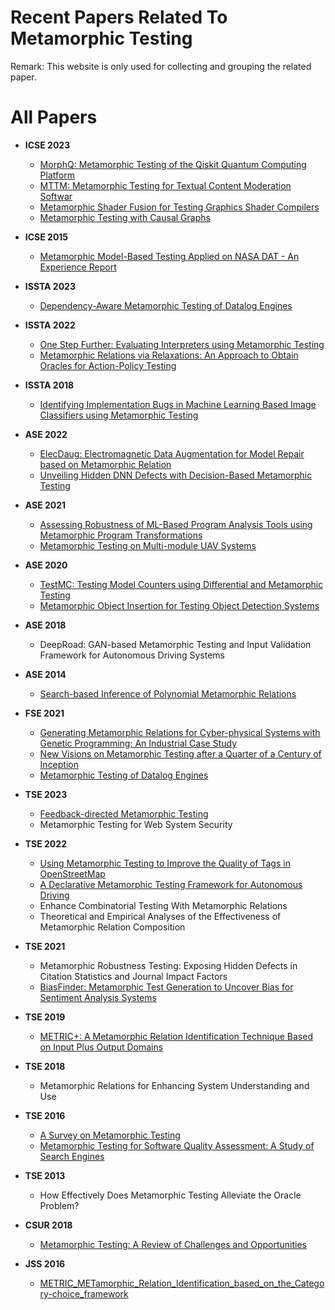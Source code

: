 # Recent Papers Related To Metamorphic Testing

Remark: This website is only used for collecting and grouping the related paper.

# All Papers

- **ICSE 2023**
  - [MorphQ: Metamorphic Testing of the Qiskit Quantum Computing Platform](papers/ICSE2023_MorphQ/README.md)
  - [MTTM: Metamorphic Testing for Textual Content Moderation Softwar](papers/ICSE2023_MTTM//README.md)
  - [Metamorphic Shader Fusion for Testing Graphics Shader Compilers](papers/ICSE2023_Metamorphic_Xiao/README.md)
  - [Metamorphic Testing with Causal Graphs](papers/ICSE2023_Metamorphic_Clark/README.md)

- **ICSE 2015**
  - [Metamorphic Model-Based Testing Applied on NASA DAT - An Experience Report](papers/ICSE2015_Metamorphic/README.md)

- **ISSTA 2023**
  - [Dependency-Aware Metamorphic Testing of Datalog Engines](papers/ISSTA2023_Dependency/README.md)

- **ISSTA 2022**
  - [One Step Further: Evaluating Interpreters using Metamorphic Testing](papers/ISSTA2022_One/README.md)
  - [Metamorphic Relations via Relaxations: An Approach to Obtain Oracles for Action-Policy Testing](papers/ISSTA2022_Metamorphic/README.md)

- **ISSTA 2018**
  - [Identifying Implementation Bugs in Machine Learning Based Image Classifiers using Metamorphic Testing](papers/ISSTA2018_Identifying/)

- **ASE 2022**
  - [ElecDaug: Electromagnetic Data Augmentation for Model Repair based on Metamorphic Relation](papers/ASE2022_ElecDaug/README.md)
  - [Unveiling Hidden DNN Defects with Decision-Based Metamorphic Testing](papers/ASE2022_Unveiling/README.md)

- **ASE 2021**
  - [Assessing Robustness of ML-Based Program Analysis Tools using Metamorphic Program Transformations](papers/ASE2021_Assessing/README.md)
  - [Metamorphic Testing on Multi-module UAV Systems](papers/ASE2021_Metamorphic/README.md)

- **ASE 2020**
  - [TestMC: Testing Model Counters using Differential and Metamorphic Testing](papers/ASE2020_TestMC/README.md)
  - [Metamorphic Object Insertion for Testing Object Detection Systems](papers/ASE2020_Metamorphic/README.md)

- **ASE 2018**
  - DeepRoad: GAN-based Metamorphic Testing and Input Validation Framework for Autonomous Driving Systems

- **ASE 2014**
  - [Search-based Inference of Polynomial Metamorphic Relations](papers/ASE2014_Search/README.md)

- **FSE 2021**
  - [Generating Metamorphic Relations for Cyber-physical Systems with Genetic Programming: An Industrial Case Study](papers/FSE2021_Generating/README.md)
  - [New Visions on Metamorphic Testing after a Quarter of a Century of Inception](papers/FSE2021_New/README.md)
  - [Metamorphic Testing of Datalog Engines](papers/FSE2021_Metamorphic/README.md)

- **TSE 2023**
  - [Feedback-directed Metamorphic Testing](papers/Feedback-Directed_Metamorphic_Testing/README.md)
  - Metamorphic Testing for Web System Security

- **TSE 2022**
  - [Using Metamorphic Testing to Improve the Quality of Tags in OpenStreetMap](papers/TSE2022_Using/README.md)
  - [A Declarative Metamorphic Testing Framework for Autonomous Driving](papers/TSE2022_Declarative/README.md)
  - Enhance Combinatorial Testing With Metamorphic Relations
  - Theoretical and Empirical Analyses of the Effectiveness of Metamorphic Relation Composition

- **TSE 2021**
  - Metamorphic Robustness Testing: Exposing Hidden Defects in Citation Statistics and Journal Impact Factors
  - [BiasFinder: Metamorphic Test Generation to Uncover Bias for Sentiment Analysis Systems](papers/TSE2021_BiasFinder/README.md)

- **TSE 2019**
  - [METRIC+: A Metamorphic Relation Identification Technique Based on Input Plus Output Domains](papers/TSE2019_METRIC+/README.md)

- **TSE 2018**
  - Metamorphic Relations for Enhancing System Understanding and Use

- **TSE 2016**
  - [A Survey on Metamorphic Testing](papers/TSE2016_Survey/README.md)
  - [Metamorphic Testing for Software Quality Assessment: A Study of Search Engines](papers/TSE2016_Metamorphic/README.md)

- **TSE 2013**
  - How Effectively Does Metamorphic Testing Alleviate the Oracle Problem?

- **CSUR 2018**
  - [Metamorphic Testing: A Review of Challenges and Opportunities](papers/CSUR2018_Metamorphic/README.md)

- **JSS 2016**
  - [METRIC_METamorphic_Relation_Identification_based_on_the_Category-choice_framework](papers/JSS2016_METRIC/README.md)